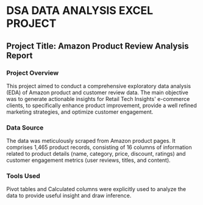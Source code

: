 # DSA DATA ANALYSIS EXCEL PROJECT 
## Project Title: Amazon Product Review Analysis Report
### Project Overview
This project aimed to conduct a comprehensive exploratory data analysis (EDA) of Amazon product and customer review data.
The main objective was to generate actionable insights for Retail Tech Insights' e-commerce clients, to specifically enhance product improvement, provide a well refined marketing strategies, and optimize customer engagement.

### Data Source
The data was meticulously scraped from Amazon product pages. 
It comprises 1,465 product records, consisting of 16 columns of information related to product details (name, category, price, discount, ratings) and customer engagement metrics (user reviews, titles, and content).

### Tools Used
Pivot tables and Calculated columns were explicitly used to analyze the data to provide useful insight and draw inference.

